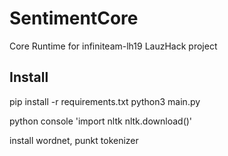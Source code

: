 # SentimentCore
Core Runtime for infiniteam-lh19 LauzHack project

## Install
pip install -r requirements.txt
python3 main.py

python console
'import nltk
nltk.download()'

install wordnet, punkt tokenizer
